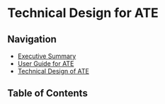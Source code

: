 Technical Design for ATE
========================

## Navigation

- [Executive Summary](../README.md)
- [User Guide for ATE](guide.md)
- [Technical Design of ATE](design.md)

## Table of Contents
